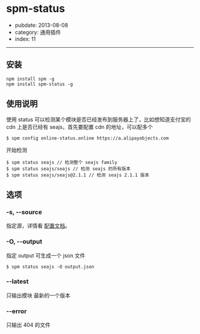 # spm-status

- pubdate: 2013-08-08
- category: 通用插件
- index: 11

-----------

## 安装

```
npm install spm -g
npm install spm-status -g
```

## 使用说明

使用 status 可以检测某个模块是否已经发布到服务器上了，比如想知道支付宝的 cdn 上是否已经有 seajs，首先要配置 cdn 的地址，可以配多个

```
$ spm config online-status.online https://a.alipayobjects.com
```

开始检测

```
$ spm status seajs // 检测整个 seajs family
$ spm status seajs/seajs // 检测 seajs 的所有版本
$ spm status seajs/seajs@2.1.1 // 检测 seajs 2.1.1 版本
```

## 选项

### -s, --source

指定源，详情看 [配置文档](../doc/spm-global-config#source)。

### -O, --output

指定 output 可生成一个 json 文件

```
$ spm status seajs -O output.json
```

### --latest

只输出模块 最新的一个版本

### --error

只输出 404 的文件
